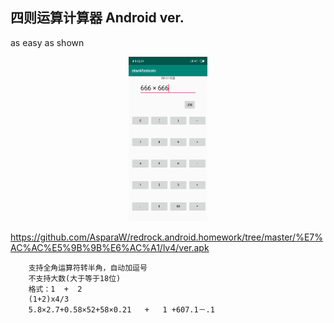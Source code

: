 四则运算计算器 Android ver.
----------------------------
as easy as shown
<center>
<img src="https://github.com/AsparaW/redrock.android.homework/blob/master/%E7%AC%AC%E5%9B%9B%E6%AC%A1/lv4/ver.apk/sample/sample.png?raw=true" width="25%" height="25%" />
</center>

https://github.com/AsparaW/redrock.android.homework/tree/master/%E7%AC%AC%E5%9B%9B%E6%AC%A1/lv4/ver.apk

        支持全角运算符转半角，自动加逗号
        不支持大数(大于等于18位)
        格式：1  +  2
        (1+2)x4/3
        5.8×2.7+0.58×52+58×0.21   +   1 +607.1－.1
        
